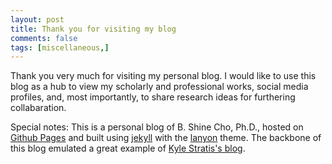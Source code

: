 ```yaml
---
layout: post
title: Thank you for visiting my blog
comments: false
tags: [miscellaneous,]
---
```

Thank you very much for visiting my personal blog. I would like to use this blog as a hub to view my scholarly and professional works, social media profiles, and, most importantly, to share research ideas for furthering collabaration. 

Special notes:
This is a personal blog of B. Shine Cho, Ph.D., hosted on [Github Pages](https://pages.github.com) and built using [jekyll](https://jekyllrb.com) with the [lanyon](https://github.com/poole/lanyon) theme. The backbone of this blog emulated a great example of [Kyle Stratis's blog](http://kylestratis.com/).

